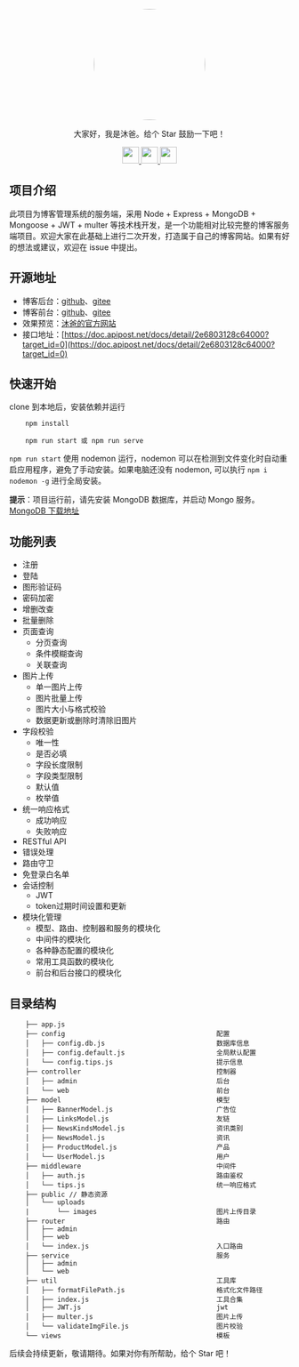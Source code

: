 <p align="center">
    <img width="200px" src="https://s21.ax1x.com/2024/07/16/pkIr1Bj.jpg" style="border-radius:50%;" />
</p>

<p align="center">
  大家好，我是沐爸。给个 Star 鼓励一下吧！
</p>
</p>

<p align="center">
  <a href="https://gitee.com/ismuba/projects">
    <img height="30px" src="https://s21.ax1x.com/2024/07/16/pkIsWiq.png" />
  </a>
  <a href="https://www.zhihu.com/people/mu-ba-38-69">
    <img height="30px" src="https://s21.ax1x.com/2024/07/16/pkIsUII.jpg" />
  </a>
  <a href="https://blog.csdn.net/m0_37943716">
    <img height="30px" src="https://s21.ax1x.com/2024/07/16/pkIsGse.jpg" />
  </a>
</p>

## 项目介绍

此项目为博客管理系统的服务端，采用 Node + Express + MongoDB + Mongoose + JWT + multer 等技术栈开发，是一个功能相对比较完整的博客服务端项目。欢迎大家在此基础上进行二次开发，打造属于自己的博客网站。如果有好的想法或建议，欢迎在 issue 中提出。

## 开源地址

- 博客后台：[github](https://github.com/ismuba/blog-admin.git)、[gitee](https://gitee.com/ismuba/blog-admin.git)
- 博客前台：[github](https://github.com/ismuba/blog-web.git)、[gitee](https://gitee.com/ismuba/blog-web.git)
- 效果预览：[沐爸的官方网站](http://blog.muba888.cn/#/home)
- 接口地址：[https://doc.apipost.net/docs/detail/2e6803128c64000?target_id=0](https://doc.apipost.net/docs/detail/2e6803128c64000?target_id=0)

## 快速开始

clone 到本地后，安装依赖并运行

```
    npm install

    npm run start 或 npm run serve
```

`npm run start` 使用 nodemon 运行，nodemon 可以在检测到文件变化时自动重启应用程序，避免了手动安装。如果电脑还没有 nodemon, 可以执行 `npm i nodemon -g` 进行全局安装。

**提示**：项目运行前，请先安装 MongoDB 数据库，并启动 Mongo 服务。[MongoDB 下载地址](https://www.mongodb.com/try/download/community)

## 功能列表

- 注册
- 登陆
- 图形验证码
- 密码加密
- 增删改查
- 批量删除
- 页面查询
  - 分页查询
  - 条件模糊查询
  - 关联查询
- 图片上传
  - 单一图片上传
  - 图片批量上传
  - 图片大小与格式校验
  - 数据更新或删除时清除旧图片
- 字段校验
  - 唯一性
  - 是否必填
  - 字段长度限制
  - 字段类型限制
  - 默认值
  - 枚举值
- 统一响应格式
  - 成功响应
  - 失败响应
- RESTful API
- 错误处理
- 路由守卫
- 免登录白名单
- 会话控制
  - JWT
  - token过期时间设置和更新
- 模块化管理
  - 模型、路由、控制器和服务的模块化
  - 中间件的模块化
  - 各种静态配置的模块化
  - 常用工具函数的模块化
  - 前台和后台接口的模块化

## 目录结构

```
    ├── app.js
    ├── config                                      配置
    │   ├── config.db.js                            数据库信息
    │   ├── config.default.js                       全局默认配置
    │   └── config.tips.js                          提示信息
    ├── controller                                  控制器
    │   ├── admin                                   后台
    │   └── web                                     前台
    ├── model                                       模型
    │   ├── BannerModel.js                          广告位
    │   ├── LinksModel.js                           友链
    │   ├── NewsKindsModel.js                       资讯类别
    │   ├── NewsModel.js                            资讯
    │   ├── ProductModel.js                         产品
    │   └── UserModel.js                            用户
    ├── middleware                                  中间件
    │   ├── auth.js                                 路由鉴权
    │   └── tips.js                                 统一响应格式
    ├── public // 静态资源
    │   └── uploads
    |       └── images                              图片上传目录
    ├── router                                      路由
    │   ├── admin
    │   ├── web
    │   └── index.js                                入口路由
    ├── service                                     服务
    │   ├── admin
    │   └── web
    ├── util                                        工具库
    │   ├── formatFilePath.js                       格式化文件路径
    │   ├── index.js                                工具合集
    │   ├── JWT.js                                  jwt
    │   ├── multer.js                               图片上传
    │   └── validateImgFile.js                      图片校验
    └── views                                       模板
```

后续会持续更新，敬请期待。如果对你有所帮助，给个 Star 吧！
